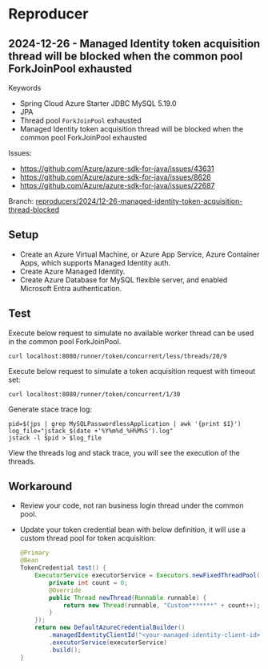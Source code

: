# Reproducer

## 2024-12-26 - Managed Identity token acquisition thread will be blocked when the common pool ForkJoinPool exhausted

Keywords
- Spring Cloud Azure Starter JDBC MySQL 5.19.0
- JPA
- Thread pool `ForkJoinPool` exhausted
- Managed Identity token acquisition thread will be blocked when the common pool ForkJoinPool exhausted

Issues:
- https://github.com/Azure/azure-sdk-for-java/issues/43631
- https://github.com/Azure/azure-sdk-for-java/issues/8626
- https://github.com/Azure/azure-sdk-for-java/issues/22687

Branch: [reproducers/2024/12-26-managed-identity-token-acquisition-thread-blocked](https://github.com/moarychan/reproducers/tree/reproducers/2024/12-26-managed-identity-token-acquisition-thread-blocked)


## Setup

- Create an Azure Virtual Machine, or Azure App Service, Azure Container Apps, which supports Managed Identity auth.
- Create Azure Managed Identity.
- Create Azure Database for MySQL flexible server, and enabled Microsoft Entra authentication.

## Test

Execute below request to simulate no available worker thread can be used in the common pool ForkJoinPool.
```shell
curl localhost:8080/runner/token/concurrent/less/threads/20/9
```

Execute below request to simulate a token acquisition request with timeout set:
```shell
curl localhost:8080/runner/token/concurrent/1/30
```

Generate stace trace log:
```shell
pid=$(jps | grep MySQLPasswordlessApplication | awk '{print $1}')
log_file="jstack_$(date +'%Y%m%d_%H%M%S').log"
jstack -l $pid > $log_file
```

View the threads log and stack trace, you will see the execution of the threads.

## Workaround

- Review your code, not ran business login thread under the common pool.
- Update your token credential bean with below definition, it will use a custom thread pool for token acquisition:

  ```java
  @Primary
  @Bean
  TokenCredential test() {
      ExecutorService executorService = Executors.newFixedThreadPool(10, new ThreadFactory() {
          private int count = 0;
          @Override
          public Thread newThread(Runnable runnable) {
              return new Thread(runnable, "Custom*******" + count++);
          }
      });
      return new DefaultAzureCredentialBuilder()
          .managedIdentityClientId("<your-managed-identity-client-id>")
          .executorService(executorService)
          .build();
  }
  ```
